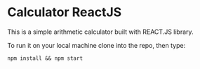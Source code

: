 # Calculator ReactJS

This is a simple arithmetic calculator built with REACT.JS library. 

To run it on your local machine clone into the repo, then type: 

    npm install && npm start
    